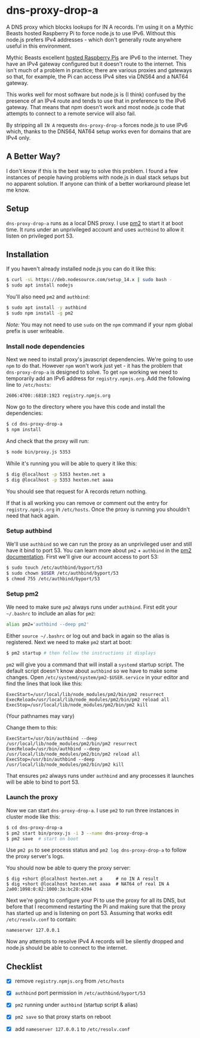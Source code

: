 # dns-proxy-drop-a

A DNS proxy which blocks lookups for IN A records. I'm using it on a Mythic
Beasts hosted Raspberry Pi to force node.js to use IPv6. Without this node.js
prefers IPv4 addresses - which don't generally route anywhere useful in this
environment.

Mythic Beasts excellent 
[hosted Raspberry Pis](https://www.mythic-beasts.com/order/rpi) are
IPv6 to the internet. They have an IPv4 gateway configured but it doesn't route
to the internet. This isn't much of a problem in practice; there are various
proxies and gateways so that, for example, the Pi can access IPv4 sites via
DNS64 and a NAT64 gateway.

This works well for most software but node.js is (I think) confused by the
presence of an IPv4 route and tends to use that in preference to the IPv6
gateway. That means that npm doesn't work and most node.js code that attempts
to connect to a remote service will also fail.

By stripping all ```IN A``` requests ```dns-proxy-drop-a``` forces node.js to use
IPv6 which, thanks to the DNS64, NAT64 setup works even for domains that are
IPv4 only.

## A Better Way?

I don't know if this is the best way to solve this problem. I found a few
instances of people having problems with node.js in dual stack setups but no
apparent solution. If anyone can think of a better workaround please let me
know.

## Setup

```dns-proxy-drop-a``` runs as a local DNS proxy. I use
[pm2](https://pm2.keymetrics.io) to start it at boot time. It runs under an
unprivileged account and uses ```authbind``` to allow it listen on privileged
port 53.

## Installation

If you haven't already installed node.js you can do it like this:

```sh
$ curl -sL https://deb.nodesource.com/setup_14.x | sudo bash -
$ sudo apt install nodejs
```

You'll also need ```pm2``` and ```authbind```:

```sh
$ sudo apt install -y authbind
$ sudo npm install -g pm2
```

_Note:_ You may not need to use `sudo` on the `npm` command if your npm
global prefix is user writeable.

### Install node dependencies

Next we need to install proxy's javascript dependencies. We're going to use
`npm` to do that. However `npm` won't work just yet - it has the problem that
`dns-proxy-drop-a` is designed to solve. To get `npm` working we need to
temporarily add an IPv6 address for `registry.npmjs.org`. Add the following
line to `/etc/hosts`:

```
2606:4700::6810:1923 registry.npmjs.org
```

Now go to the directory where you have this code and install the dependencies:

```sh
$ cd dns-proxy-drop-a
$ npm install
```

And check that the proxy will run:

```sh
$ node bin/proxy.js 5353
```

While it's running you will be able to query it like this:

```sh
$ dig @localhost -p 5353 hexten.net a
$ dig @localhost -p 5353 hexten.net aaaa
```

You should see that request for A records return nothing.

If that is all working you can remove or comment out the entry for
`registry.npmjs.org` in `/etc/hosts`. Once the proxy is running you
shouldn't need that hack again.

### Setup authbind

We'll use `authbind` so we can run the proxy as an unprivileged user and still
have it bind to port 53. You can learn more about `pm2` + `authbind` in the
[pm2 documentation](https://pm2.keymetrics.io/docs/usage/pm2-doc-single-page/#listening-on-port-80-wo-root).
First we'll give our account access to port 53:

```sh
$ sudo touch /etc/authbind/byport/53
$ sudo chown $USER /etc/authbind/byport/53
$ chmod 755 /etc/authbind/byport/53
```

### Setup pm2

We need to make sure `pm2` always runs under `authbind`. First edit your
`~/.bashrc` to include an alias for `pm2`:

```sh
alias pm2='authbind --deep pm2'
```

Either `source ~/.bashrc` or log out and back in again so the alias is
registered. Next we need to make `pm2` start at boot:

```sh
$ pm2 startup # then follow the instructions it displays
```

`pm2` will give you a command that will install a `systemd` startup script. The
default script doesn't know about `authbind` so we have to make some changes.
Open `/etc/systemd/system/pm2-$USER.service` in your editor and find the lines that look
like this:

```
ExecStart=/usr/local/lib/node_modules/pm2/bin/pm2 resurrect
ExecReload=/usr/local/lib/node_modules/pm2/bin/pm2 reload all
ExecStop=/usr/local/lib/node_modules/pm2/bin/pm2 kill
```

(Your pathnames may vary)

Change them to this:

```
ExecStart=/usr/bin/authbind --deep /usr/local/lib/node_modules/pm2/bin/pm2 resurrect
ExecReload=/usr/bin/authbind --deep /usr/local/lib/node_modules/pm2/bin/pm2 reload all
ExecStop=/usr/bin/authbind --deep /usr/local/lib/node_modules/pm2/bin/pm2 kill
```

That ensures `pm2` always runs under `authbind` and any processes it launches
will be able to bind to port 53.

### Launch the proxy

Now we can start `dns-proxy-drop-a`. I use `pm2` to run three instances in
cluster mode like this:

```sh
$ cd dns-proxy-drop-a
$ pm2 start bin/proxy.js -i 3 --name dns-proxy-drop-a
$ pm2 save  # start on boot
```

Use ```pm2 ps``` to see process status and ```pm2 log dns-proxy-drop-a``` to
follow the proxy server's logs.

You should now be able to query the proxy server:

```
$ dig +short @localhost hexten.net a     # no IN A result
$ dig +short @localhost hexten.net aaaa  # NAT64 of real IN A
2a00:1098:0:82:1000:3a:bc28:4394
```

Next we're going to configure your Pi to use the proxy for all its DNS, but
before that I recommend restarting the Pi and making sure that the proxy has
started up and is listening on port 53. Assuming that works edit
`/etc/resolv.conf` to contain:

```
nameserver 127.0.0.1
```

Now any attempts to resolve IPv4 A records will be silently dropped and node.js
should be able to connect to the internet.

## Checklist

- [x] remove `registry.npmjs.org` from `/etc/hosts`
- [x] `authbind` port permission in `/etc/authbind/byport/53`
- [x] `pm2` running under `authbind` (startup script & alias)
- [x] ```pm2 save``` so that proxy starts on reboot
- [x] add ```nameserver 127.0.0.1``` to `/etc/resolv.conf`


